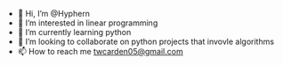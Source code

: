 - 👋 Hi, I’m @Hyphern
- 👀 I’m interested in linear programming
- 🌱 I’m currently learning python
- 💞️ I’m looking to collaborate on python projects that invovle algorithms
- 📫 How to reach me twcarden05@gmail.com
